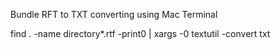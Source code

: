 Bundle RFT to TXT converting using Mac Terminal

find . -name directory\*.rtf -print0 | xargs -0 textutil -convert txt
